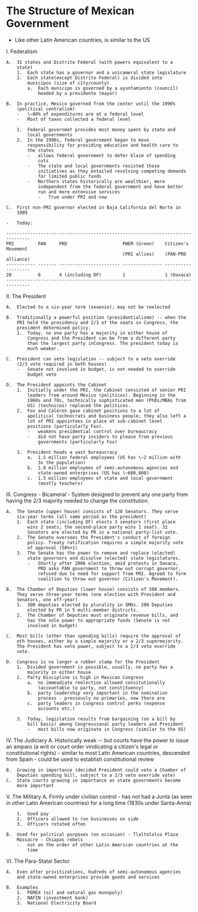 The Structure of Mexican Government
===================================

-   Like other Latin American countries, is similar to the US

I.  Federalism

    A.  31 states and Distrito Federal (with powers equivalent to a
        state)
        1.  Each state has a governor and a unicameral state legislature
        2.  Each state(except Distrito Federal) is divided into
            municipos (size of city/county)
            a.  Each municipo is governed by a ayuntamiento (council)
                headed by a presidente (mayor)

    B.  In practice, Mexico governed from the center until the 1990s
        (political centralism)
        -   \~80% of expenditures are at a federal level
        -   Most of taxes collected a federal level

        1.  Federal governmet provides most money spent by state and
            local governments
        2.  In the 1990s, federal government began to move
            responsibility for providing education and health care to
            the states
            -   allows federal government to defer blaim of spending
                cuts
            -   The state and local governments resisted these
                initiatives as they entailed resolving competing demands
                for limited public funds
            -   Northern states historically are wealthier, more
                independent from the federal government and have better
                run and more extensive services
                -   True under PRI and now

    C.  First non-PRI governor elected in Baja California del Norte in
        1989

    -   Today:

    -------------------------------------------------------------------------------
    PRI         PAN     PRD                     PWEM (Green)    Citizen's Movement
                                                (PRI allies)    (PAN-PRD alliance)
    ----------- ------- ----------------------- --------------- -------------------
    20          6       4 (including DF)        1               1 (Oaxaca)
    -------------------------------------------------------------------------------

II. The President

    A.  Elected to a six-year term (sexenio); may not be reelected

    B.  Traditionally a powerful position (presidentialismo) -- when the
        PRI held the presidency and 2/3 of the seats in Congress, the
        president determined policy.
        1.  Today, no one party has a majority in either house of
            Congress and the President can be from a different party
            than the largest party inCongress. The president today is
            much weaker.

    C.  President can veto legislation -- subject to a veto override
        (2/3 vote required in both houses)
        -   Senate not involved in budget, is not needed to override
            budget veto

    D.  The President appoints the Cabinet
        1.  Initially under the PRI, the Cabinet consisted of senior PRI
            leaders from around Mexico (politicos). Beginning in the
            1960s and 70s, technically sophisticated men (PhDs/MBAs from
            US) (technicos) replaced the politicos.
        2.  Fox and Caléron gave cabinet positions to a lot of
            apolitical technocrats and business people; they also left a
            lot of PRI appointees in place at sub-cabinet level
            positions (particularly Fox).
            -   weakens presidential control over bureaucracy
            -   did not have party insiders to please from previous
                governments (particularly Fox)

        3.  President heads a vast bureaucracy
            a.  1.5 million federal employees (US has \~2 million with
                3x the population)
            b.  1.0 million employees of semi-autonomous agencies and
                state-owned enterprises (US has \~600,000)
            c.  1.5 million employees of state and local government
                (mostly teachers)

III. Congress
    -   Bicameral
    -   System designed to prevent any one party from having the 2/3
        majority needed to change the constitution.

    A.  The Senate (upper house) consists of 128 Senators. They serve
        six-year terms (all same period as the president)
        1.  Each state (including DF) elects 3 senators (first place
            wins 2 seats; the second-place party wins 1 seat). 32
            Senators are elected by PR in a national party-list vote.
        2.  The Senate oversees the President's conduct of foreign
            policy. Treaty ratification requires a simple majority vote
            of approval (50%+1)
        3.  The Senate has the power to remove and replace (elected)
            state governors and dissolve (elected) state legislatures.
            -   Shortly after 2006 election, amid protests in Oaxaca,
                PRD asks PAN government to throw out corrupt governor,
                refused due to need for support from PRI. Agreed to form
                coalition to throw out governor (Citizen's Movement).

    B.  The Chamber of Deputies (lower house) consists of 500 members.
        They serve three-year terms (one election with President and
        Senators, one off-year)
        1.  300 deputies elected by plurality in SMDs. 200 Deputies
            elected by PR in 5 multi-member districts.
        2.  The Chamber of Deputies must originate revenue bills, and
            has the sole power to appropriate funds (Senate is not
            involved in budget)

    C.  Most bills (other than spending bills) require the approval of
        oth houses, either by a simple majority or a 2/3 supermajority.
        The President has veto power, subject to a 2/3 veto override
        vote.

    D.  Congress is no longer a rubber stamp for the President
        1.  Divided government is possible, usually, no party has a
            majority in either house
        2.  Party Discipline is high in Mexican Congress
            a.  no immeadiate reelection allowed consitutionally
                (accountable to party, not constituency)
            b.  party leadership very important in the nomination
                process - previously no primaries, now there are
            c.  party leaders in Congress control perks (expense
                accounts etc.)

        3.  Today, legislation results from bargaining (on a bill by
            bill basis) among Congressional party leaders and President
            -   most bills now originate in Congress (similar to the US)

IV. The Judiciary
    A.  Historically weak -- but courts have the power to issue an
        amparo (a writ or court order vindicating a citizen's legal or
        constitutional rights)
        -   similar to most Latin American countries, descended from
            Spain
        -   could be used to establish constitutional review

    B.  Growing in importance (decided President could veto a Chamber of
        Deputies spending bill, subject to a 2/3 veto override vote)
    C.  State courts growing in importance as state governments become
        more important

V.  The Military
    A.  Firmly under civilian control
        -   has not had a Junta (as seen in other Latin American
            countries) for a long time (1830s under Santa-Anna)

        1.  Good pay
        2.  Officers allowed to run businesses on side
        3.  Officers rotated often

    B.  Used for political purposes (on occasion) - Tlaltololco Plaza
        Massacre - Chiapas rebels
        -   not on the order of other Latin American countries at the
            time

VI. The Para-Statal Sector

    A.  Even after privitizations, hudreds of semi-autonomous agencies
        and state-owned enterprises provide goods and services

    B.  Examples
        1.  PEMEX (oil and natural gas monopoly)
        2.  NAFIN (investment bank)
        3.  National Electricity Board


